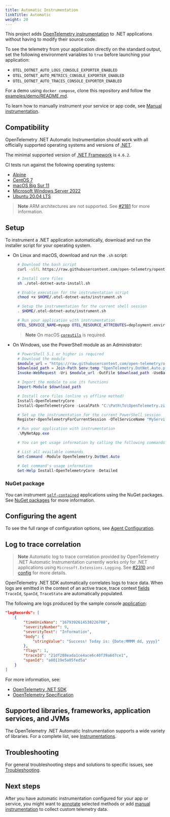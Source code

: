 ```yaml
---
title: Automatic Instrumentation
linkTitle: Automatic
weight: 20
---
```


This project adds [OpenTelemetry instrumentation](https://opentelemetry.io/docs/concepts/instrumenting/#automatic-instrumentation)
to .NET applications without having to modify their source code.

To see the telemetry from your application directly on the standard output, set
the following environment variables to `true` before launching your application:

- `OTEL_DOTNET_AUTO_LOGS_CONSOLE_EXPORTER_ENABLED`
- `OTEL_DOTNET_AUTO_METRICS_CONSOLE_EXPORTER_ENABLED`
- `OTEL_DOTNET_AUTO_TRACES_CONSOLE_EXPORTER_ENABLED`

For a demo using `docker compose`, clone this repository and
follow the [examples/demo/README.md](../examples/demo/README.md).

To learn how to manually instrument your
service or app code, see [Manual instrumentation](../manual).

## Compatibility

OpenTelemetry .NET Automatic Instrumentation should work with all officially
supported operating systems and versions of
[.NET](https://dotnet.microsoft.com/en-us/platform/support/policy/dotnet-core).

The minimal supported version of
[.NET Framework](https://dotnet.microsoft.com/download/dotnet-framework)
is `4.6.2`.

CI tests run against the following operating systems:

- [Alpine](https://github.com/open-telemetry/opentelemetry-dotnet-instrumentation/blob/main/docker/alpine.dockerfile)
- [CentOS 7](https://github.com/open-telemetry/opentelemetry-dotnet-instrumentation/blob/main/docker/centos-build.dockerfile)
- [macOS Big Sur 11](https://github.com/actions/runner-images/blob/main/images/macos/macos-11-Readme.md)
- [Microsoft Windows Server 2022](https://github.com/actions/runner-images/blob/main/images/win/Windows2022-Readme.md)
- [Ubuntu 20.04 LTS](https://github.com/actions/runner-images/blob/main/images/linux/Ubuntu2004-Readme.md)

> **Note** ARM architectures are not supported. See [#2181](https://github.com/open-telemetry/opentelemetry-dotnet-instrumentation/issues/2181)
> for more information.

## Setup

To instrument a .NET application automatically, download and run the installer script for your operating system.

- On Linux and macOS, download and run the `.sh` script:

  ```sh
    # Download the bash script
    curl -sSfL https://raw.githubusercontent.com/open-telemetry/opentelemetry-dotnet-instrumentation/v1.0.0-rc.2/otel-dotnet-auto-install.sh -O

    # Install core files
    sh ./otel-dotnet-auto-install.sh

    # Enable execution for the instrumentation script
    chmod +x $HOME/.otel-dotnet-auto/instrument.sh

    # Setup the instrumentation for the current shell session
    . $HOME/.otel-dotnet-auto/instrument.sh

    # Run your application with instrumentation
    OTEL_SERVICE_NAME=myapp OTEL_RESOURCE_ATTRIBUTES=deployment.environment=staging,service.version=1.0.0 ./MyNetApp
  ```

  > **Note** On macOS [`coreutils`](https://formulae.brew.sh/formula/coreutils) is required.

- On Windows, use the PowerShell module as an Administrator:

  ```powershell
    # PowerShell 5.1 or higher is required
    # Download the module
    $module_url = "https://raw.githubusercontent.com/open-telemetry/opentelemetry-dotnet-instrumentation/v1.0.0-rc.2/OpenTelemetry.DotNet.Auto.psm1"
    $download_path = Join-Path $env:temp "OpenTelemetry.DotNet.Auto.psm1"
    Invoke-WebRequest -Uri $module_url -OutFile $download_path -UseBasicParsing

    # Import the module to use its functions
    Import-Module $download_path

    # Install core files (online vs offline method)
    Install-OpenTelemetryCore
    Install-OpenTelemetryCore -LocalPath "C:\Path\To\OpenTelemetry.zip" 

    # Set up the instrumentation for the current PowerShell session
    Register-OpenTelemetryForCurrentSession -OTelServiceName "MyServiceDisplayName"

    # Run your application with instrumentation
    .\MyNetApp.exe

    # You can get usage information by calling the following commands

    # List all available commands
    Get-Command -Module OpenTelemetry.DotNet.Auto

    # Get command's usage information
    Get-Help Install-OpenTelemetryCore -Detailed
  ```

### NuGet package

You can instrument [`self-contained`](https://learn.microsoft.com/en-us/dotnet/core/deploying/#publish-self-contained)
applications using the NuGet packages. See [NuGet packages](nuget-packages.md) 
for more information.

## Configuring the agent

To see the full range of configuration options, see [Agent Configuration](agent-config.md).

## Log to trace correlation

> **Note**
> Automatic log to trace correlation provided by OpenTelemetry .NET Automatic Instrumentation
> currently works only for .NET applications using `Microsoft.Extensions.Logging`.
> See [#2310](https://github.com/open-telemetry/opentelemetry-dotnet-instrumentation/issues/2310)
> and [config](./config.md#logs-instrumentations) for more details.

OpenTelemetry .NET SDK automatically correlates logs to trace data.
When logs are emitted in the context of an active trace, trace context
[fields](https://github.com/open-telemetry/opentelemetry-specification/blob/main/specification/logs/data-model.md#trace-context-fields)
`TraceId`, `SpanId`, `TraceState` are automatically populated.

The following are logs produced by the sample console
[application](../examples/demo/Service/Program.cs):

```json
"logRecords": [
    {
        "timeUnixNano": "1679392614538226700",
        "severityNumber": 9,
        "severityText": "Information",
        "body": {
            "stringValue": "Success! Today is: {Date:MMMM dd, yyyy}"
        },
        "flags": 1,
        "traceId": "21df288eada1ce4ace6c40f39a6d7ce1",
        "spanId": "a80119e5a05fed5a"
    }
]
```

For more information, see:

- [OpenTelemetry .NET SDK](https://github.com/open-telemetry/opentelemetry-dotnet/tree/main/docs/logs/correlation)
- [OpenTelemetry Specification](https://github.com/open-telemetry/opentelemetry-specification/blob/main/specification/logs/data-model.md#trace-context-fields)


## Supported libraries, frameworks, application services, and JVMs

The OpenTelemetry .NET Automatic Instrumentation supports a wide variety of 
libraries. For a complete list, see [Instrumentations](https://github.com/open-telemetry/opentelemetry-dotnet-instrumentation/blob/main/docs/config.md#instrumentations).

## Troubleshooting

For general troubleshooting steps and solutions to specific issues, see
[Troubleshooting](troubleshooting.md).

## Next steps

After you have automatic instrumentation configured for your app or service, you
might want to [annotate](annotations.md) selected methods or add
[manual instrumentation](../manual) to collect custom telemetry data.